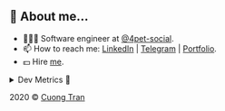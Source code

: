 ## 🦄 About me...

- 🧑🏻‍💻 Software engineer at [@4pet-social](https://github.com/4pet-social).
- 📫 How to reach me: [LinkedIn](https://linkedin.com/in/103cuong) | [Telegram](https://t.me/cuong103) | [Portfolio](https://103cuong.github.io/).
- 💵 Hire [me](mailto:103cuong@gmail.com).

<details><summary>Dev Metrics 💅</summary>

<!--START_SECTION:waka-->
![Profile Views](http://img.shields.io/badge/Profile%20Views-51-blue)

![Lines of code](https://img.shields.io/badge/From%20Hello%20World%20I%27ve%20Written-17.6%20million%20lines%20of%20code-blue)

**🐱 My Github Data** 

> 🏆 2,644 Contributions in the Year 2020
 > 
> 📦 503.4 kB Used in Github's Storage 
 > 
> 💼 Opted to Hire
 > 
> 📜 159 Public Repositories
 > 
> 🔑 0 Private Repository 
 > 
**I'm a Night 🦉** 

```text
🌞 Morning    44 commits     ██░░░░░░░░░░░░░░░░░░░░░░░   10.26% 
🌆 Daytime    130 commits    ███████░░░░░░░░░░░░░░░░░░   30.3% 
🌃 Evening    156 commits    █████████░░░░░░░░░░░░░░░░   36.36% 
🌙 Night      99 commits     █████░░░░░░░░░░░░░░░░░░░░   23.08%

```
📅 **I'm Most Productive on Thursday** 

```text
Monday       52 commits     ███░░░░░░░░░░░░░░░░░░░░░░   12.12% 
Tuesday      65 commits     ███░░░░░░░░░░░░░░░░░░░░░░   15.15% 
Wednesday    40 commits     ██░░░░░░░░░░░░░░░░░░░░░░░   9.32% 
Thursday     98 commits     █████░░░░░░░░░░░░░░░░░░░░   22.84% 
Friday       58 commits     ███░░░░░░░░░░░░░░░░░░░░░░   13.52% 
Saturday     51 commits     ███░░░░░░░░░░░░░░░░░░░░░░   11.89% 
Sunday       65 commits     ███░░░░░░░░░░░░░░░░░░░░░░   15.15%

```


📊 **This Week I Spent My Time On** 

```text
⌚︎ Time Zone: Asia/Ho_Chi_Minh

💬 Programming Languages: 
TypeScript               9 hrs 1 min         █████░░░░░░░░░░░░░░░░░░░░   21.5% 
JSON                     9 hrs               █████░░░░░░░░░░░░░░░░░░░░   21.45% 
YAML                     7 hrs 34 mins       ████░░░░░░░░░░░░░░░░░░░░░   18.06% 
Java                     4 hrs 16 mins       ██░░░░░░░░░░░░░░░░░░░░░░░   10.2% 
Markdown                 3 hrs 37 mins       ██░░░░░░░░░░░░░░░░░░░░░░░   8.65%

🔥 Editors: 
WebStorm                 22 hrs 39 mins      █████████████░░░░░░░░░░░░   53.97% 
IntelliJ                 10 hrs 21 mins      ██████░░░░░░░░░░░░░░░░░░░   24.67% 
VS Code                  8 hrs 2 mins        ████░░░░░░░░░░░░░░░░░░░░░   19.16% 
DataGrip                 21 mins             ░░░░░░░░░░░░░░░░░░░░░░░░░   0.87% 
Sublime Text             18 mins             ░░░░░░░░░░░░░░░░░░░░░░░░░   0.74%

💻 Operating System: 
Mac                      26 hrs 49 mins      ████████████████░░░░░░░░░   63.91% 
Linux                    15 hrs 9 mins       █████████░░░░░░░░░░░░░░░░   36.09%

```

**I Mostly Code in TypeScript** 

```text
TypeScript               44 repos            ███████████░░░░░░░░░░░░░░   44.44% 
JavaScript               24 repos            ██████░░░░░░░░░░░░░░░░░░░   24.24% 
Go                       18 repos            ████░░░░░░░░░░░░░░░░░░░░░   18.18% 
Shell                    3 repos             ░░░░░░░░░░░░░░░░░░░░░░░░░   3.03% 
Dart                     2 repos             ░░░░░░░░░░░░░░░░░░░░░░░░░   2.02%

```



<!--END_SECTION:waka-->
</details>

2020 © [Cuong Tran](https://github.com/103cuong)
